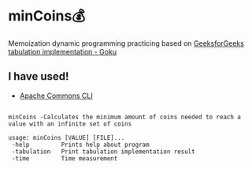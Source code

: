 # minCoins:moneybag:
 Memoization dynamic programming practicing based on [GeeksforGeeks tabulation implementation - Goku](https://www.geeksforgeeks.org/find-minimum-number-of-coins-that-make-a-change/)

## I have used!

- [Apache Commons CLI](http://commons.apache.org/proper/commons-cli/)


```

minCoins -Calculates the minimum amount of coins needed to reach a value with an infinite set of coins

usage: minCoins [VALUE] [FILE]...
 -help         Prints help about program
 -tabulation   Print tabulation implementation result
 -time         Time measurement

```
